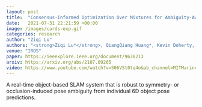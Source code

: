 ```yaml
---
layout: post
title:  "Consensus-Informed Optimization Over Mixtures for Ambiguity-Aware Object SLAM"
date:   2021-07-31 22:21:59 +00:00
image: /images/cards-exp.gif
categories: research
author: "Ziqi Lu"
authors: "<strong>Ziqi Lu*</strong>, QiangQiang Huang*, Kevin Doherty, John Leonard"
venue: "IROS"
paper: https://ieeexplore.ieee.org/document/9636213
arxiv: https://arxiv.org/abs/2107.09265
video: https://www.youtube.com/watch?v=506VSt0tq4o&ab_channel=MITMarineRoboticsGroup
---
```


A real-time object-based SLAM system that is robust to symmetry- or occlusion-induced pose ambiguity from individual 6D object pose predictions.